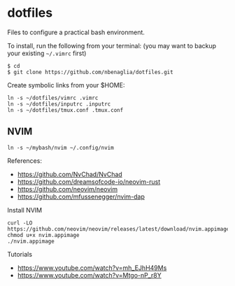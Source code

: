 # dotfiles

Files to configure a practical bash environment.

To install, run the following from your terminal: (you may want to backup your
existing `~/.vimrc` first)
```
$ cd
$ git clone https://github.com/nbenaglia/dotfiles.git
```
Create symbolic links from your $HOME:
```
ln -s ~/dotfiles/vimrc .vimrc
ln -s ~/dotfiles/inputrc .inputrc
ln -s ~/dotfiles/tmux.conf .tmux.conf
```
## NVIM

```
ln -s ~/mybash/nvim ~/.config/nvim
```

References:
- https://github.com/NvChad/NvChad
- https://github.com/dreamsofcode-io/neovim-rust
- https://github.com/neovim/neovim
- https://github.com/mfussenegger/nvim-dap

Install NVIM
```
curl -LO https://github.com/neovim/neovim/releases/latest/download/nvim.appimage
chmod u+x nvim.appimage
./nvim.appimage
```

Tutorials
- https://www.youtube.com/watch?v=mh_EJhH49Ms
- https://www.youtube.com/watch?v=Mtgo-nP_r8Y
